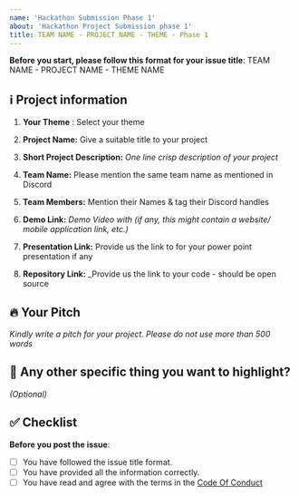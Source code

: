 ```yaml
---
name: 'Hackathon Submission Phase 1'
about: 'Hackathon Project Submission phase 1'
title: TEAM NAME - PROJECT NAME - THEME - Phase 1
---
```


**Before you start, please follow this format for your issue title**:
TEAM NAME - PROJECT NAME - THEME NAME

## ℹ️ Project information


1. **Your Theme** : Select your theme
 
2. **Project Name:** Give a suitable title to your project

3. **Short Project Description:** _One line crisp description of your project_

4. **Team Name:** Please mention the same team name as mentioned in Discord

5. **Team Members:** Mention their Names & tag their Discord handles

6. **Demo Link:** _Demo Video with (if any, this might contain a website/ mobile application link, etc.)_

7. **Presentation Link:** Provide us the link to for your power point presentation if any

8. **Repository Link:** _Provide us the link to your code - should be open source

## 🔥 Your Pitch
_Kindly write a pitch for your project. Please do not use more than 500 words_



## 🔦 Any other specific thing you want to highlight?
_(Optional)_


## ✅ Checklist

**Before you post the issue**:
- [ ] You have followed the issue title format.
- [ ] You have provided all the information correctly.
- [ ] You have read and agree with the terms in the [Code Of Conduct](https://github.com/scaleracademy/hackx-submissions/blob/main/coc.md)
